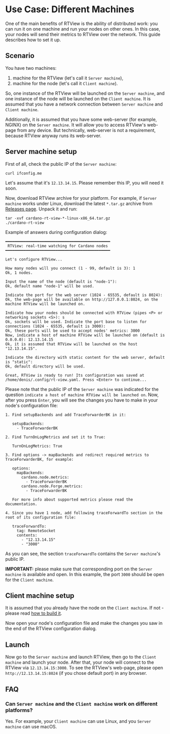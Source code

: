 # Use Case: Different Machines

One of the main benefits of RTView is the ability of distributed work: you can run it on one machine and run your nodes on other ones. In this case, your nodes will send their metrics to RTView over the network. This guide describes how to set it up.

## Scenario

You have two machines:

1. machine for the RTView (let's call it `Server machine`),
2. machine for the node (let's call it `Client machine`).

So, one instance of the RTView will be launched on the `Server machine`, and one instance of the node will be launched on the `Client machine`. It is assumed that you have a network connection between `Server machine` and `Client machine`.

Additionally, it is assumed that you have some web-server (for example, NGINX) on the `Server machine`. It will allow you to access RTView's web-page from any device. But technically, web-server is not a requirement, because RTView anyway runs its web-server.

## Server machine setup

First of all, check the public IP of the `Server machine`:

```
curl ifconfig.me
```

Let's assume that it's `12.13.14.15`. Please remember this IP, you will need it soon.

Now, download RTView archive for your platform. For example, if `Server machine` works under Linux, download the latest `*.tar.gz` archive from [Releases page](https://github.com/input-output-hk/cardano-rt-view/releases). Unpack it and run:

```
tar -xvf cardano-rt-view-*-linux-x86_64.tar.gz
./cardano-rt-view
```

Example of answers during configuration dialog:

```
━━━━━━━━━━━━━━━━━━━━━━━━━━━━━━━━━━━━━━━━━━━━━━
 RTView: real-time watching for Cardano nodes 
━━━━━━━━━━━━━━━━━━━━━━━━━━━━━━━━━━━━━━━━━━━━━━

Let's configure RTView...

How many nodes will you connect (1 - 99, default is 3): 1
Ok, 1 nodes.

Input the name of the node (default is "node-1"): 
Ok, default name "node-1" will be used.

Indicate the port for the web server (1024 - 65535, default is 8024): 
Ok, the web-page will be available on http://127.0.0.1:8024, on the machine RTView will be launched on.

Indicate how your nodes should be connected with RTView (pipes <P> or networking sockets <S>): s
Ok, sockets will be used. Indicate the port base to listen for connections (1024 - 65535, default is 3000): 
Ok, these ports will be used to accept nodes' metrics: 3000
Now, indicate a host of machine RTView will be launched on (default is 0.0.0.0): 12.13.14.15
Ok, it is assumed that RTView will be launched on the host "12.13.14.15".

Indicate the directory with static content for the web server, default is "static": 
Ok, default directory will be used.

Great, RTView is ready to run! Its configuration was saved at /home/denis/.config/rt-view.yaml. Press <Enter> to continue...
```

Please note that the public IP of the `Server machine` was indicated for the question `indicate a host of machine RTView will be launched on`. Now, after you press `Enter`, you will see the changes you have to make in your node's configuration file:

```
1. Find setupBackends and add TraceForwarderBK in it:

   setupBackends:
     - TraceForwarderBK

2. Find TurnOnLogMetrics and set it to True:

   TurnOnLogMetrics: True

3. Find options -> mapBackends and redirect required metrics to TraceForwarderBK, for example:

   options:
     mapBackends:
       cardano.node.metrics:
         - TraceForwarderBK
       cardano.node.Forge.metrics:
         - TraceForwarderBK

   For more info about supported metrics please read the documentation.

4. Since you have 1 node, add following traceForwardTo section in the root of its configuration file:

   traceForwardTo:
     tag: RemoteSocket
     contents:
       - "12.13.14.15"
       - "3000"
```

As you can see, the section `traceForwardTo` contains the `Server machine`'s public IP.

**IMPORTANT:** please make sure that corresponding port on the `Server machine` is available and open. In this example, the port `3000` should be open for the `Client machine`.

## Client machine setup

It is assumed that you already have the node on the `Client machine`. If not - please read [how to build it](https://docs.cardano.org/projects/cardano-node/en/latest/getting-started/building-the-node-using-nix.html).

Now open your node's configuration file and make the changes you saw in the end of the RTView configuration dialog.

## Launch

Now go to the `Server machine` and launch RTView, then go to the `Client machine` and launch your node. After that, your node will connect to the RTView via `12.13.14.15:3000`. To see the RTView's web-page, please open `http://12.13.14.15:8024` (if you chose default port) in any browser.

## FAQ

### Can `Server machine` and the `Client machine` work on different platforms?

Yes. For example, your `Client machine` can use Linux, and you `Server machine` can use macOS.
